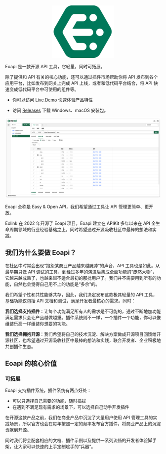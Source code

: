 <p align="center">
    <img width="200" src="../public/images/logo.png">
</p>
Eoapi 是一款开源 API 工具，它轻量，同时可拓展。

除了提供和 API 有关的核心功能，还可以通过插件市场帮助你将 API 发布到各个应用平台，比如发布到网关上完成 API 上线，或者和低代码平台结合，将 API 快速变成低代码平台中可使用的组件等。

- 你可以访问 [Live Demo](https://demo.eoapi.io/) 快速体验产品特性

- 访问 [Releases](https://github.com/eolinker/eoapi/releases) 下载 Windows、macOS 安装包。

![](../public/images/eoapi-demo.jpg)

Eoapi 全称是 Easy & Open API，我们希望通过工具让 API 管理更简单、更开放。

Eolink 在 2022 年开源了 Eoapi 项目，Eoapi 建立在 APIKit 多年以来在 API 全生命周期领域的行业经验基础之上，同时希望通过开源吸收社区中最棒的想法和实践。

## 我们为什么要做 Eoapi？

在社区中时常会出现“抱怨某商业产品越来越臃肿”的声音，API 工具也是如此。从最早期只做 API 调试的工具，到经过多年的演进后集成全面功能的“庞然大物”，它越来越成熟了，也越来越不适合最初的那批用户了。我们并不需要用到所有的功能，自然也会觉得自己用不上的功能是“多余”的。

我们希望个性和共性能够共存，因此，我们决定发布这款极其轻量的 API 工具，基础功能仅包括 API 文档和测试，满足开发者最核心的需求。同时：

**我们选择支持插件**：让每个功能满足所有人的需求是不可能的，通过不断地加功能满足需求只会让产品越做越重。插件系统则不一样，一个插件一个功能，你可以像组装乐高一样组装你想要的功能。

**我们选择拥抱开源**：我们希望将自己的技术沉淀、解决方案做成开源项目回馈给开源社区，也希望通过开源吸收社区中最棒的想法和实践，联合开发者、企业积极地共创插件生态。

## Eoapi 的核心价值

### 可拓展

Eoapi 支持插件系统，插件系统有两点好处：

- 可以只选择自己需要的功能，随时插拔
- 在遇到不满足现有需求的场景下，可以选择自己动手开发插件

在开源这款产品之前，我们在商业产品中沉淀了大量用户使用 API 管理工具的实践场景，所以官方也会在每年按照一定的频率发布官方插件，将商业产品上的沉淀贡献到开源。

同时我们将会配套相应的文档、插件示例以及提供一系列流畅的开发者体验脚手架，让大家可以快速的上手定制趁手的“兵器”。

<!-- ### 文档驱动开发 -->
